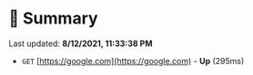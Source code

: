 # 📖 Summary
Last updated: **8/12/2021, 11:33:38 PM**

- `GET` [https://google.com](https://google.com) - **Up** (295ms)
